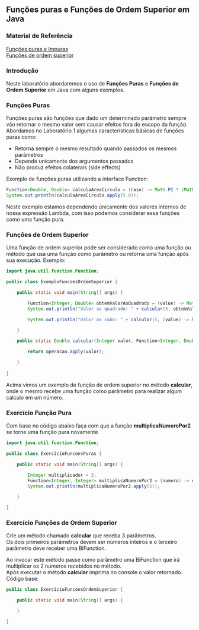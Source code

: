 ## Funções puras e Funções de Ordem Superior em Java

### Material de Referência
[Funções puras e Impuras](https://tableless.com.br/o-que-sao-funcoes-puras/)<br/>
[Funções de ordem superior](http://tutorials.jenkov.com/java-functional-programming/higher-order-functions.html)

### Introdução
Neste laboratório abordaremos o uso de **Funções Puras** e **Funções de Ordem Superior** em Java com alguns exemplos.

### Funções Puras
Funções puras são funções que dado um determinado parâmetro sempre vão retornar o mesmo valor sem causar efeitos fora do escopo da função.<br/>
Abordamos no Laboratório 1 algumas características básicas de funções puras como:<br/>
 * Retorna sempre o mesmo resultado quando passados os mesmos parâmetros
 * Depende unicamente dos argumentos passados
 * Não produz efeitos colaterais (side effects)

Exemplo de funções puras utilizando a interface Function:
```java
Function<Double, Double> calculaAreaCirculo = (raio) -> Math.PI * (Math.pow(raio, 2));
System.out.println(calculaAreaCirculo.apply(5.0));
```
Neste exemplo estamos dependendo únicamente dos valores internos de nossa expressão Lambda, com isso podemos considerar essa funções como uma função pura.



### Funções de Ordem Superior
Uma função de ordem superior pode ser considerado como uma função ou método que usa uma função como parâmetro ou retorna uma função após sua execução.
Exemplo:
```java
import java.util.function.Function;

public class ExemploFuncoesOrdemSuperior {

    public static void main(String[] args) {

        Function<Integer, Double> obtemValorAoQuadrado = (value) -> Math.pow(value, 2);
        System.out.println("Valor ao quadrado: " + calcular(5, obtemValorAoQuadrado));

        System.out.println("Valor ao cubo: " + calcular(5, (value) -> Math.pow(value, 3)));

    }

    public static Double calcular(Integer valor, Function<Integer, Double> operacao){

        return operacao.apply(valor);

    }
    
}
```
Acima vimos um exemplo de função de ordem superior no método **calcular**, onde o mesmo recebe uma função como parâmetro para realizar algum calculo em um número.


### Exercício Função Pura
Com base no código abaixo faça com que a função **multiplicaNumeroPor2** se torne uma função pura novamente
```java
import java.util.function.Function;

public class ExercicioFuncoesPuras {

    public static void main(String[] args) {

        Integer multiplicador = 2;
        Function<Integer, Integer> multiplicaNumeroPor2 = (numero) -> numero * multiplicador;
        System.out.println(multiplicaNumeroPor2.apply(5));

    }

}
```

### Exercício Funções de Ordem Superior
Crie um método chamado **calcular** que receba 3 parâmetros.<br/>
Os dois primeiros parâmetros devem ser números inteiros e o terceiro parâmetro deve receber uma BiFunction.

Ao invocar este método passe como parâmetro uma BiFunction que irá multiplicar os 2 numeros recebidos no método.<br/>
Após executar o método **calcular** imprima no console o valor retornado.<br/>
Código base:
```java
public class ExercicioFuncoesOrdemSuperior {

    public static void main(String[] args) {

    }

}

```